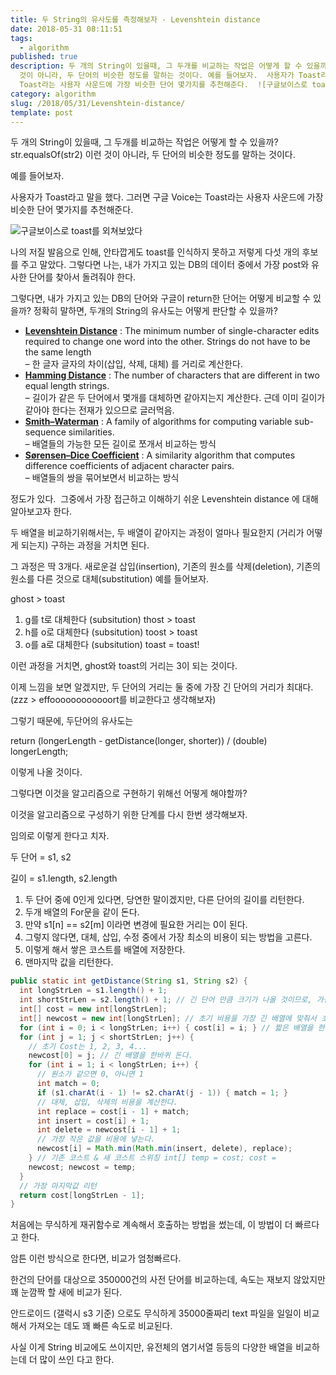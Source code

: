 ```yaml
---
title: 두 String의 유사도를 측정해보자 - Levenshtein distance
date: 2018-05-31 08:11:51
tags:
  - algorithm
published: true
description: 두 개의 String이 있을때, 그 두개를 비교하는 작업은 어떻게 할 수 있을까? str.equalsOf(str2) 이런
  것이 아니라, 두 단어의 비슷한 정도를 말하는 것이다. 예를 들어보자.  사용자가 Toast라고 말을 했다. 그러면 구글 Voice는
  Toast라는 사용자 사운드에 가장 비슷한 단어 몇가지를 추천해준다.  ![구글보이스로 toast를 ...
category: algorithm
slug: /2018/05/31/Levenshtein-distance/
template: post
---
```

두 개의 String이 있을때, 그 두개를 비교하는 작업은 어떻게 할 수 있을까?
str.equalsOf(str2) 이런 것이 아니라, 두 단어의 비슷한 정도를 말하는 것이다.

예를 들어보자.

사용자가 Toast라고 말을 했다. 그러면 구글 Voice는 Toast라는 사용자 사운드에 가장 비슷한 단어 몇가지를 추천해준다.

![구글보이스로 toast를 외쳐보았다](../images/google_voice_test.png)

나의 저질 발음으로 인해, 안타깝게도 toast를 인식하지 못하고 저렇게 다섯 개의 후보를 주고 말았다.
그렇다면 나는, 내가 가지고 있는 DB의 데이터 중에서 가장 post와 유사한 단어를 찾아서 돌려줘야 한다.

그렇다면, 내가 가지고 있는 DB의 단어와 구글이 return한 단어는 어떻게 비교할 수 있을까?
정확히 말하면, 두개의 String의 유사도는 어떻게 판단할 수 있을까?

- [**Levenshtein Distance**](http://en.wikipedia.org/wiki/Levenshtein_distance) : The minimum number of single-character edits required to change one word into the other. Strings do not have to be the same length  
  – 한 글자 글자의 차이(삽입, 삭제, 대체) 를 거리로 계산한다.
- [**Hamming Distance**](http://en.wikipedia.org/wiki/Hamming_distance) : The number of characters that are different in two equal length strings.  
  – 길이가 같은 두 단어에서 몇개를 대체하면 같아지는지 계산한다. 근데 이미 길이가 같아야 한다는 전재가 있으므로 글러먹음.
- [**Smith–Waterman**](http://en.wikipedia.org/wiki/Smith-Waterman_algorithm) : A family of algorithms for computing variable sub-sequence similarities.  
  – 배열들의 가능한 모든 길이로 쪼개서 비교하는 방식
- [**Sørensen–Dice Coefficient**](http://en.wikipedia.org/wiki/Dice%27s_coefficient) : A similarity algorithm that computes difference coefficients of adjacent character pairs.  
  – 배열들의 쌍을 묶어보면서 비교하는 방식

정도가 있다.  그중에서 가장 접근하고 이해하기 쉬운 Levenshtein distance 에 대해 알아보고자 한다.

두 배열을 비교하기위해서는, 두 배열이 같아지는 과정이 얼마나 필요한지 (거리가 어떻게 되는지) 구하는 과정을 거치면 된다.

그 과정은 딱 3개다. 새로운걸 삽입(insertion), 기존의 원소를 삭제(deletion), 기존의 원소를 다른 것으로 대체(substitution)
예를 들어보자.

ghost > toast

1. g를 t로 대체한다 (subsitution) thost > toast
2. h를 o로 대체한다 (subsitution) toost > toast
3. o를 a로 대체한다 (subsitution) toast = toast!

이런 과정을 거치면, ghost와 toast의 거리는 3이 되는 것이다.

이제 느낌을 보면 알겠지만, 두 단어의 거리는 둘 중에 가장 긴 단어의 거리가 최대다. (zzz > effoooooooooooort를 비교한다고 생각해보자)

그렇기 때문에, 두단어의 유사도는

return (longerLength - getDistance(longer, shorter)) / (double) longerLength;

이렇게 나올 것이다.

그렇다면 이것을 알고리즘으로 구현하기 위해선 어떻게 해야할까?

이것을 알고리즘으로 구성하기 위한 단계를 다시 한번 생각해보자.

임의로 이렇게 한다고 치자.

두 단어 = s1, s2

길이 = s1.length, s2.length

1. 두 단어 중에 0인게 있다면, 당연한 말이겠지만, 다른 단어의 길이를 리턴한다.
2. 두개 배열의 For문을 같이 돈다.
3. 만약 s1[n] == s2[m] 이라면 변경에 필요한 거리는 0이 된다.
4. 그렇지 않다면, 대체, 삽입, 수정 중에서 가장 최소의 비용이 되는 방법을 고른다.
5. 이렇게 해서 쌓은 코스트를 배열에 저장한다.
6. 맨마지막 값을 리턴한다.

```java
public static int getDistance(String s1, String s2) {
  int longStrLen = s1.length() + 1;
  int shortStrLen = s2.length() + 1; // 긴 단어 만큼 크기가 나올 것이므로, 가장 긴단어 에 맞춰 Cost를 계산
  int[] cost = new int[longStrLen];
  int[] newcost = new int[longStrLen]; // 초기 비용을 가장 긴 배열에 맞춰서 초기화 시킨다.
  for (int i = 0; i < longStrLen; i++) { cost[i] = i; } // 짧은 배열을 한바퀴 돈다.
  for (int j = 1; j < shortStrLen; j++) {
    // 초기 Cost는 1, 2, 3, 4...
    newcost[0] = j; // 긴 배열을 한바퀴 돈다.
    for (int i = 1; i < longStrLen; i++) {
      // 원소가 같으면 0, 아니면 1
      int match = 0;
      if (s1.charAt(i - 1) != s2.charAt(j - 1)) { match = 1; }
      // 대체, 삽입, 삭제의 비용을 계산한다.
      int replace = cost[i - 1] + match;
      int insert = cost[i] + 1;
      int delete = newcost[i - 1] + 1;
      // 가장 작은 값을 비용에 넣는다.
      newcost[i] = Math.min(Math.min(insert, delete), replace);
    } // 기존 코스트 & 새 코스트 스위칭 int[] temp = cost; cost =
    newcost; newcost = temp;
  }
  // 가장 마지막값 리턴
  return cost[longStrLen - 1];
}
```

처음에는 무식하게 재귀함수로 계속해서 호출하는 방법을 썼는데, 이 방법이 더 빠르다고 한다.

암튼 이런 방식으로 한다면, 비교가 엄청빠르다.

한건의 단어를 대상으로 350000건의 사전 단어를 비교하는데, 속도는 재보지 않았지만 꽤 눈깜짝 할 새에 비교가 된다.

안드로이드 (갤럭시 s3 기준) 으로도 무식하게 35000줄짜리 text 파일을 일일이 비교해서 가져오는 데도 꽤 빠른 속도로 비교된다.

사실 이게 String 비교에도 쓰이지만, 유전체의 염기서열 등등의 다양한 배열을 비교하는데 더 많이 쓰인 다고 한다.
